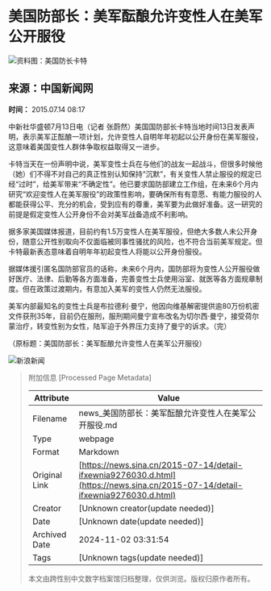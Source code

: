 # 美国防部长：美军酝酿允许变性人在美军公开服役

![资料图：美国防长卡特](//www.sinaimg.cn/dy/cr/2015/0714/3232388513.jpg)

## 来源：中国新闻网

**时间：** 2015.07.14 08:17

中新社华盛顿7月13日电（记者 张蔚然）美国国防部长卡特当地时间13日发表声明，表示美军正酝酿一项计划，允许变性人自明年年初起以公开身份在美军服役，这意味着美国变性人群体争取权益取得又一进步。

卡特当天在一份声明中说，美军变性士兵在与他们的战友一起战斗，但很多时候他（她）们不得不对自己的真正性别认知保持“沉默”，有关变性人禁止服役的规定已经“过时”，给美军带来“不确定性”。他已要求国防部建立工作组，在未来6个月内研究“欢迎变性人在美军服役”的政策性影响，要确保所有有意愿、有能力服役的人都能获得公平、充分的机会，受到应有的尊重，美军要为此做好准备。这一研究的前提是假定变性人公开身份不会对美军战备造成不利影响。

据多家美国媒体报道，目前约有1.5万变性人在美军服役，但绝大多数人未公开身份，随意公开性别取向不仅面临被同事性骚扰的风险，也不符合当前美军规定。但卡特最新表态意味着自明年年初起变性人将能以公开身份服役。

据媒体援引匿名国防部官员的话称，未来6个月内，国防部将为变性人公开服役做好医疗、法律、后勤等各方面准备，完善变性士兵使用浴室、就医等各方面规章制度。但在政策过渡期内，有意加入美军的变性人仍然无法服役。

美军内部最知名的变性士兵是布拉德利·曼宁，他因向维基解密提供逾80万份机密文件获刑35年，目前仍在服刑，服刑期间曼宁宣布改名为切尔西·曼宁，接受荷尔蒙治疗，转变性别为女性，陆军迫于外界压力支持了曼宁的诉求。（完）

（原标题：美国防部长：美军酝酿允许变性人在美军公开服役）

![新浪新闻](https://n.sinaimg.cn/default/80905340/20200331/sinalogo.png)

> 附加信息 [Processed Page Metadata]
>
> | Attribute       | Value                                  |
> |-----------------|----------------------------------------|
> | Filename        | news_美国防部长：美军酝酿允许变性人在美军公开服役.md                             |
> | Type            | webpage                                 |
> | Format          | Markdown                               |
> | Original Link   | [https://news.sina.cn/2015-07-14/detail-ifxewnia9276030.d.html](https://news.sina.cn/2015-07-14/detail-ifxewnia9276030.d.html)                       |
> | Creator         | [Unknown creator(update needed)]                              |
> | Date            | [Unknown date(update needed)]                                 |
> | Archived Date   | 2024-11-02 03:31:54                             |
> | Tags            | [Unknown tags(update needed)]                                 |
>
> 本文由跨性别中文数字档案馆归档整理，仅供浏览。版权归原作者所有。
>